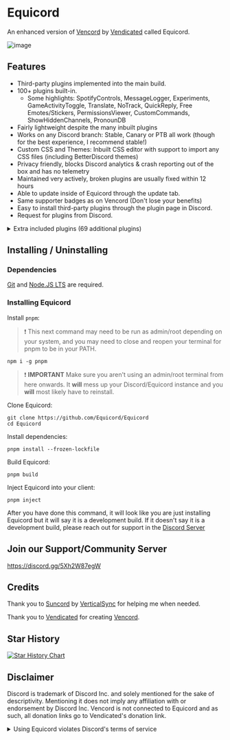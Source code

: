 # Equicord

An enhanced version of [Vencord](https://github.com/Vendicated/Vencord) by [Vendicated](https://github.com/Vendicated) called Equicord.

![image](https://i.ibb.co/xgNr2gq/image-2023-11-24-122019133.png)

## Features

-   Third-party plugins implemented into the main build.
-   100+ plugins built-in.
    -   Some highlights: SpotifyControls, MessageLogger, Experiments, GameActivityToggle, Translate, NoTrack, QuickReply, Free Emotes/Stickers, PermissionsViewer,
        CustomCommands, ShowHiddenChannels, PronounDB
-   Fairly lightweight despite the many inbuilt plugins
-   Works on any Discord branch: Stable, Canary or PTB all work (though for the best experience, I recommend stable!)
-   Custom CSS and Themes: Inbuilt CSS editor with support to import any CSS files (including BetterDiscord themes)
-   Privacy friendly, blocks Discord analytics & crash reporting out of the box and has no telemetry
-   Maintained very actively, broken plugins are usually fixed within 12 hours
-   Able to update inside of Equicord through the update tab.
-   Same supporter badges as on Vencord (Don't lose your benefits)
-   Easy to install third-party plugins through the plugin page in Discord.
-   Request for plugins from Discord.

<details>
<summary>Extra included plugins (69 additional plugins)</summary>

- AllCallTimers by MaxHerbold and D3SOX
- AltKrispSwitch by newwares
- Annamox by Kyuuhachi
- BetterQuests by kvba
- BetterQuickReact by Ven and Sqaaakoi
- BetterShopPreview by Tolgchu
- BlockKrsip by D3SOX
- BypassDND by Inbestigator
- CleanChannelName by AutumnVN
- ColorMessage by Kyuuhachi
- CopyUserMention by Cortex and castdrian
- CustomAppIcons by Happy Enderman and SerStars
- CustomScreenShare by KawaiianPizza
- DNDWhilePlaying by thororen
- DoNotLeak by Perny
- DoubleCounterBypass by nyx
- EmojiDumper by Cortex, Samwich, Woosh
- EquicordCSS by FoxStorm1 and thororen (and all respective css developers)
- ExportContacts by dat_insanity
- FakeProfileThemes by Ryan
- FindReply by newwares
- FriendshipRanks by Samwich
- GlobalBadges by HypedDomi and Hosted by Wolfie
- GodMode by Tolgchu
- HideMessage by Hanzy
- HolyNotes by Wolfie
- Hop On by ImLvna
- IgnoreTerms by D3SOX
- IRememberYou by zoodogood
- Keyboard Sounds by HypedDomi
- KeywordNotify by camila314
- MessageLinkTooltip by Kyuuhachi
- MessageLoggerEnhanced (MLEnhanced) by Aria
- noAppsAllowed by kvba
- NoModalAnimation by AutumnVN
- NoNitroUpsell by thororen
- NotifyUserChanges by D3SOX
- OnePingPerDM by ProffDea
- PlatformSpoofer by Drag
- MessagePurge by bhop and nyx
- QuestionMarkReplacement (QuestionMarkReplace) by nyx
- Quoter by Samwich
- RepeatMessage by Tolgchu
- ReplyPingControl by ant0n and MrDiamond
- ScreenRecorder by AutumnVN
- Search by JacobTm and thororen
- SearchFix by Jaxx
- Sekai Stickers by MaiKokain
- ServerProfilesToolbox by D3SOX
- ShowBadgesInChat by Inbestigator and KrystalSkull
- Slap by Korbo
- SoundBoardLogger by Moxxie, fres, echo, thororen
- TalkInReverse by Tolgchu
- ThemeLibrary by Fafa
- Title by Kyuuhachi
- UnlimitedAccounts by Balaclava and thororen
- UserPFP by nexpid and thororen
- VCSupport by thororen
- VencordRPC by AutumnVN
- VoiceChatUtilities by Dams and D3SOX
- WhosWatching by fres
- YoutubeDescription by arHSM

</details>


## Installing / Uninstalling

### Dependencies
[Git](https://git-scm.com/download) and [Node.JS LTS](https://nodejs.dev/en/) are required.

### Installing Equicord

Install `pnpm`:

> :exclamation: This next command may need to be run as admin/root depending on your system, and you may need to close and reopen your terminal for pnpm to be in your PATH.

```shell
npm i -g pnpm
```

> :exclamation: **IMPORTANT** Make sure you aren't using an admin/root terminal from here onwards. It **will** mess up your Discord/Equicord instance and you **will** most likely have to reinstall.

Clone Equicord:

```shell
git clone https://github.com/Equicord/Equicord
cd Equicord
```

Install dependencies:

```shell
pnpm install --frozen-lockfile
```

Build Equicord:

```shell
pnpm build
```
Inject Equicord into your client:

```shell
pnpm inject
```
After you have done this command, it will look like you are just installing Equicord but it will say it is a development build. If it doesn't say it is a development build, please reach out for support in the [Discord Server](https://discord.gg/5Xh2W87egW)

## Join our Support/Community Server

https://discord.gg/5Xh2W87egW

## Credits

Thank you to [Suncord](https://github.com/verticalsync/Suncord) by [VerticalSync](https://github.com/verticalsync) for helping me when needed.

Thank you to [Vendicated](https://github.com/Vendicated) for creating [Vencord](https://github.com/Vendicated/Vencord).

## Star History

<a href="https://star-history.com/#Equicord/Equicord&Timeline">
  <picture>
    <source media="(prefers-color-scheme: dark)" srcset="https://api.star-history.com/svg?repos=Equicord/Equicord&type=Timeline&theme=dark" />
    <source media="(prefers-color-scheme: light)" srcset="https://api.star-history.com/svg?repos=Equicord/Equicord&type=Timeline" />
    <img alt="Star History Chart" src="https://api.star-history.com/svg?repos=Equicord/Equicord&type=Timeline" />
  </picture>
</a>

## Disclaimer

Discord is trademark of Discord Inc. and solely mentioned for the sake of descriptivity.
Mentioning it does not imply any affiliation with or endorsement by Discord Inc.
Vencord is not connected to Equicord and as such, all donation links go to Vendicated's donation link.

<details>
<summary>Using Equicord violates Discord's terms of service</summary>

Client modifications are against Discord’s Terms of Service.

However, Discord is pretty indifferent about them and there are no known cases of users getting banned for using client mods! So you should generally be fine if you don’t use plugins that implement abusive behaviour. But no worries, all inbuilt plugins are safe to use!

Regardless, if your account is essential to you and getting disabled would be a disaster for you, you should probably not use any client mods (not exclusive to Equicord), just to be safe

Additionally, make sure not to post screenshots with Equicord in a server where you might get banned for it

</details>
